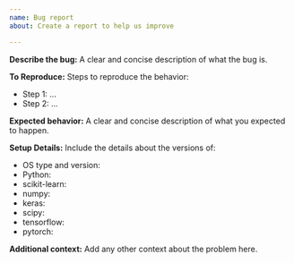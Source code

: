```yaml
---
name: Bug report
about: Create a report to help us improve

---
```


<!---
**If you are reporting a bug:**
*  Verify that your issue is not being currently addressed by other issues or pull requests.
*  Please note that Auto-Keras is only compatible with **Python 3.6**.
*  Tag the issue with the `bug report` tag.
-->

**Describe the bug:**
A clear and concise description of what the bug is.

**To Reproduce:**
Steps to reproduce the behavior:
  * Step 1: ...
  * Step 2: ...

**Expected behavior:**
A clear and concise description of what you expected to happen.

**Setup Details:**
Include the details about the versions of:
 - OS type and version:
 - Python: 
 - scikit-learn:
 - numpy:
 - keras:
 - scipy:
 - tensorflow:
 - pytorch:

**Additional context:**
Add any other context about the problem here.
